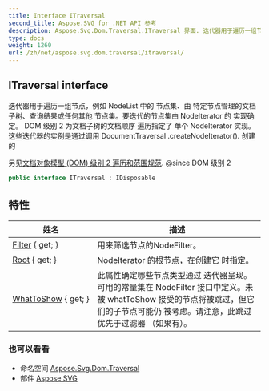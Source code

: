 ```yaml
---
title: Interface ITraversal
second_title: Aspose.SVG for .NET API 参考
description: Aspose.Svg.Dom.Traversal.ITraversal 界面. 迭代器用于遍历一组节点例如 NodeList 中的 节点集由 特定节点管理的文档子树查询结果或任何其他 节点集要迭代的节点集由 NodeIterator 的 实现确定 DOM 级别 2 为文档子树的文档顺序 遍历指定了 单个 NodeIterator 实现这些迭代器的实例是通过调用 DocumentTraversal .createNodeIterator. 创建的
type: docs
weight: 1260
url: /zh/net/aspose.svg.dom.traversal/itraversal/
---
```

## ITraversal interface

迭代器用于遍历一组节点，例如 NodeList 中的 节点集、由 特定节点管理的文档子树、查询结果或任何其他 节点集。要迭代的节点集由 NodeIterator 的 实现确定。 DOM 级别 2 为文档子树的文档顺序 遍历指定了 单个 NodeIterator 实现。这些迭代器的实例是通过调用 DocumentTraversal .createNodeIterator(). 创建的

另见[文档对象模型 (DOM) 级别 2 遍历和范围规范](http://www.w3.org/TR/2000/REC-DOM-Level-2-Traversal-Range-20001113). @since DOM 级别 2

```csharp
public interface ITraversal : IDisposable
```

## 特性

| 姓名 | 描述 |
| --- | --- |
| [Filter](../../aspose.svg.dom.traversal/itraversal/filter/) { get; } | 用来筛选节点的NodeFilter。 |
| [Root](../../aspose.svg.dom.traversal/itraversal/root/) { get; } | NodeIterator 的根节点，在创建它 时指定。 |
| [WhatToShow](../../aspose.svg.dom.traversal/itraversal/whattoshow/) { get; } | 此属性确定哪些节点类型通过 迭代器呈现。可用的常量集在 NodeFilter 接口中定义。未被 whatToShow 接受的节点将被跳过，但它们的子节点可能仍 被考虑。请注意，此跳过优先于过滤器 （如果有）。 |

### 也可以看看

* 命名空间 [Aspose.Svg.Dom.Traversal](../../aspose.svg.dom.traversal/)
* 部件 [Aspose.SVG](../../)


